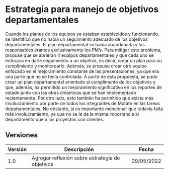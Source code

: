 # Estrategia para manejo de objetivos departamentales

Cuando los planes de los equipos ya estaban establecidos y funcionando, se identificó que no había un seguimiento adecuado de los objetivos departamentales. El plan departamental se había abandonada y los responsables éramos exclusivamente los PM’s. Para mitigar este problema, propuse que se abrieran 4 equipos departamentales y que cada uno se enfocara en darle seguimiento a un objetivo, es decir, crear un plan para su cumplimiento y monitorearlo. Además, se propuso crear otro equipo enfocado en el mejoramiento constante de las presentaciones, ya que era una parte que no se tenía controlada. A partir de esta propuesta, se pudo crear un plan departamental orientado al cumplimento de los objetivos y que, además, ha permitido un mejoramiento significativo en los reportes de estado junto con las otras dinámicas que se han implementado recientemente. Por otro lado, esto también ha permitido que exista más involucramiento por parte de todos los integrantes de Mutate en las tareas departamentales. No obstante, sí es importante mencionar que todavía falta más involucramiento, ya que no se le da la misma importancia al departamento que a los proyectos con clientes.

## Versiones

| Versión | Descripción                                            | Fecha      |
| ------- | ------------------------------------------------------ | ---------- |
| 1.0     | Agregar reflexión sobre estrategia de objetivos | 09/05/2022 |